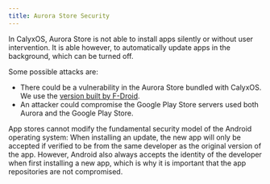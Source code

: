 ```yaml
---
title: Aurora Store Security
---
```


In CalyxOS, Aurora Store is not able to install apps silently or without user intervention. It is able however, to automatically update apps in the background, which can be turned off.

Some possible attacks are:

* There could be a vulnerability in the Aurora Store bundled with CalyxOS. We use the [version built by F-Droid](https://f-droid.org/en/packages/com.aurora.store/).
* An attacker could compromise the Google Play Store servers used both Aurora and the Google Play Store.

App stores cannot modify the fundamental security model of the Android operating system: When installing an update, the new app will only be accepted if verified to be from the same developer as the original version of the app. However, Android also always accepts the identity of the developer when first installing a new app, which is why it is important that the app repositories are not compromised.

